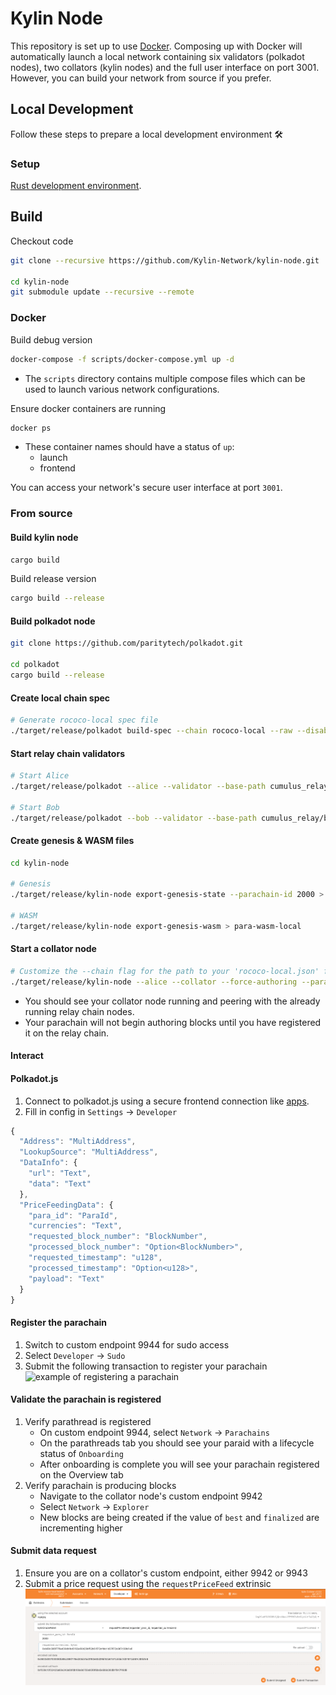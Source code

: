 # Kylin Node

This repository is set up to use [Docker](https://www.docker.com/). Composing up with Docker will automatically launch a local network containing six validators (polkadot nodes), two collators (kylin nodes) and the full user interface on port 3001. However, you can build your network from source if you prefer.

## Local Development

Follow these steps to prepare a local development environment :hammer_and_wrench:

### Setup
[Rust development environment](https://substrate.dev/docs/en/knowledgebase/getting-started).

## Build

Checkout code
```bash
git clone --recursive https://github.com/Kylin-Network/kylin-node.git

cd kylin-node
git submodule update --recursive --remote
```
### Docker

Build debug version

```bash
docker-compose -f scripts/docker-compose.yml up -d
```
- The `scripts` directory contains multiple compose files which can be used to launch various network configurations.  

Ensure docker containers are running
```bash
docker ps
``````
- These container names should have a status of `up`:
    - launch
    - frontend  

You can access your network's secure user interface at port `3001`.

### From source
#### Build kylin node

```bash
cargo build
```

Build release version

```bash
cargo build --release
```

#### Build polkadot node
```bash
git clone https://github.com/paritytech/polkadot.git

cd polkadot
cargo build --release
```

#### Create local chain spec
```bash
# Generate rococo-local spec file
./target/release/polkadot build-spec --chain rococo-local --raw --disable-default-bootnode > rococo-local.json
```

#### Start relay chain validators
```bash
# Start Alice
./target/release/polkadot --alice --validator --base-path cumulus_relay/alice --chain rococo-local.json --port 30333 --ws-port 9944

# Start Bob
./target/release/polkadot --bob --validator --base-path cumulus_relay/bob --chain rococo-local.json --port 30334 --ws-port 9943
```

#### Create genesis & WASM files
```bash
cd kylin-node

# Genesis
./target/release/kylin-node export-genesis-state --parachain-id 2000 > para-2000-genesis-local

# WASM
./target/release/kylin-node export-genesis-wasm > para-wasm-local
```

#### Start a collator node
```bash
# Customize the --chain flag for the path to your 'rococo-local.json' file
./target/release/kylin-node --alice --collator --force-authoring --parachain-id 2000 --base-path cumulus_relay/kylin-node --port 40333 --ws-port 8844 -- --execution wasm --chain <path to 'rococo-local.json' file> --port 30343 --ws-port 9942
```
- You should see your collator node running and peering with the already running relay chain nodes.    
- Your parachain will not begin authoring blocks until you have registered it on the relay chain.

#### Interact
#### Polkadot.js
1. Connect to polkadot.js using a secure frontend connection like [apps](https://github.com/Kylin-Network/apps). 
2. Fill in config in `Settings` -> `Developer`
```js
{
  "Address": "MultiAddress",
  "LookupSource": "MultiAddress",
  "DataInfo": {
    "url": "Text",
    "data": "Text"
  },
  "PriceFeedingData": {
    "para_id": "ParaId",
    "currencies": "Text",
    "requested_block_number": "BlockNumber",
    "processed_block_number": "Option<BlockNumber>",
    "requested_timestamp": "u128",
    "processed_timestamp": "Option<u128>",
    "payload": "Text"
  }
}
```

#### Register the parachain
1. Switch to custom endpoint 9944 for sudo access
2. Select `Developer` -> `Sudo`
3. Submit the following transaction to register your parachain
![example of registering a parachain](./doc/imgs/registerParachain.png)

#### Validate the parachain is registered
1. Verify parathread is registered
    - On custom endpoint 9944, select `Network` -> `Parachains`
    - On the parathreads tab you should see your paraid with a lifecycle status of `Onboarding`
    - After onboarding is complete you will see your parachain registered on the Overview tab
2. Verify parachain is producing blocks
    - Navigate to the collator node's custom endpoint 9942
    - Select `Network` -> `Explorer`
    - New blocks are being created if the value of `best` and `finalized` are incrementing higher

#### Submit data request
1. Ensure you are on a collator's custom endpoint, either 9942 or 9943
2. Submit a price request using the `requestPriceFeed` extrinsic 
![example of submitting a price request](./doc/imgs/requestPriceFeed.png)
